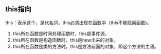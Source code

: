 ## this指向

this：表示这个，是代名词，this必须出现在函数中（this不能脱离函数)。

1. this所在函数是时间处理函数时，this是事件源。
2. this所在函数是构造函数时，this是new出来的对象。
3. this所在函数是类的方法时，this是方法前面的对象，即这个方法的主语。
